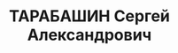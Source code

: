 ---
title: ТАРАБАШИН Сергей Александрович
description: 'Род. в 1906, Ярославская обл., с. Палкино. Проживал: Владимирская обл.,
  г. Гусь-Хрустальный. Секретарь райкома ВКП(б)

  Арестован 23.08.1937. Приговор: ВМН. Расстрелян'
---